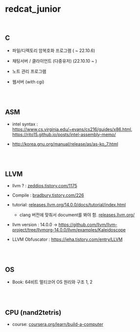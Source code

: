 # redcat_junior

<br>

## C

+ 파일/디렉토리 암복호화 프로그램 ( ~ 22.10.6)

+ 채팅서버 / 클라이언트 (다중유저) (22.10.10 ~ )

+ 노트 관리 프로그램

+ 웹서버 (with cgi)

<br><br>

## ASM

+ intel syntax : https://www.cs.virginia.edu/~evans/cs216/guides/x86.html, https://rito15.github.io/posts/intel-assembly-memo/

+ http://korea.gnu.org/manual/release/as/as-ko_7.html

<br><br>

## LLVM

+ llvm ? : <a href="https://zeddios.tistory.com/1175">zeddios.tistory.com/1175</a>

+ Compile : <a href="https://bradbury.tistory.com/226">bradbury.tistory.com/226</a>

+ tutorial: <a href="https://releases.llvm.org/14.0.0/docs/tutorial/index.html">releases.llvm.org/14.0.0/docs/tutorial/index.html</a>
  + clang 버전에 맞춰서 document를 봐야 함. <a href="https://releases.llvm.org/" target="_blank">releases.llvm.org/</a> 

+ llvm version : 14.0.0 -> https://github.com/llvm/llvm-project/tree/llvmorg-14.0.0/llvm/examples/Kaleidoscope 

+ LLVM Obfuscator : https://jeha.tistory.com/entry/LLVM

<br><br>

## OS

+ Book: 64비트 멀티코어 OS 원리와 구조 1, 2

<br><br>

## CPU (nand2tetris)

+ course: <a href="https://www.coursera.org/learn/build-a-computer">coursera.org/learn/build-a-computer</a>

